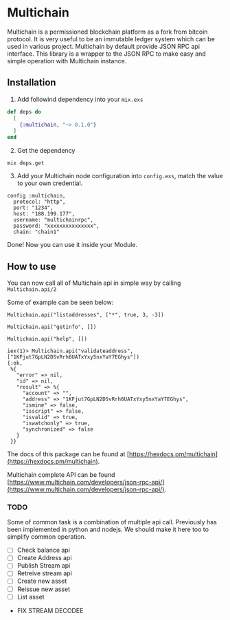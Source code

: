# Multichain

Multichain is a permissioned blockchain platform as a fork from bitcoin protocol. It is very useful to be an immutable ledger system which can be used in various project. Multichain by default provide JSON RPC api interface. This library is a wrapper to the JSON RPC to make easy and simple operation with Multichain instance.


## Installation

1. Add followind dependency into your `mix.exs`

```elixir
def deps do
  [
    {:multichain, "~> 0.1.0"}  
  ]
end
```


2. Get the dependency

```
mix deps.get
```


3. Add your Multichain node configuration into `config.exs`, match the value to your own credential.

```
config :multichain,
  protocol: "http",
  port: "1234",
  host: "188.199.177",
  username: "multichainrpc",
  password: "xxxxxxxxxxxxxxx",
  chain: "chain1"

```

Done! Now you can use it inside your Module.

## How to use

You can now call all of Multichain api in simple way by calling `Multichain.api/2`

  Some of example can be seen below:

  ```
  Multichain.api("listaddresses", ["*", true, 3, -3])

  Multichain.api("getinfo", [])

  Multichain.api("help", [])

  ```

  ```
  iex(1)> Multichain.api("validateaddress", ["1KFjut7GpLN2DSvRrh6UATxYxy5nxYaY7EGhys"])
  {:ok,
   %{
     "error" => nil,
     "id" => nil,
     "result" => %{
       "account" => "",
       "address" => "1KFjut7GpLN2DSvRrh6UATxYxy5nxYaY7EGhys",
       "ismine" => false,
       "isscript" => false,
       "isvalid" => true,
       "iswatchonly" => true,
       "synchronized" => false
     }
   }}

  ```

The docs of this package can be found at [https://hexdocs.pm/multichain](https://hexdocs.pm/multichain).

Multichain complete API can be found [https://www.multichain.com/developers/json-rpc-api/](https://www.multichain.com/developers/json-rpc-api/).

### TODO

Some of common task is a combination of multiple api call. Previously has been implemented in python and nodejs. We should make it here too to simplify common operation.

- [ ] Check balance api
- [ ] Create Address api
- [ ] Publish Stream api
- [ ] Retreive stream api
- [ ] Create new asset
- [ ] Reissue new asset
- [ ] List asset
- FIX STREAM DECODEE



